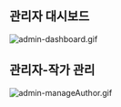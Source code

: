 ## 관리자 대시보드
![admin-dashboard.gif](output/admin-dashboard.gif)

## 관리자-작가 관리
![admin-manageAuthor.gif](output/admin-manageAuthor.gif)

